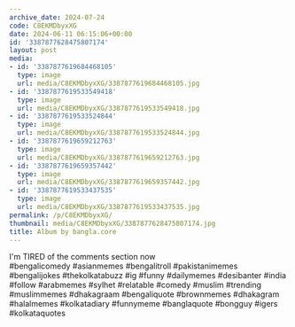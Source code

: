 ```yaml
---
archive_date: 2024-07-24
code: C8EKMDbyxXG
date: 2024-06-11 06:15:06+00:00
id: '3387877628475807174'
layout: post
media:
- id: '3387877619684468105'
  type: image
  url: media/C8EKMDbyxXG/3387877619684468105.jpg
- id: '3387877619533549418'
  type: image
  url: media/C8EKMDbyxXG/3387877619533549418.jpg
- id: '3387877619533524844'
  type: image
  url: media/C8EKMDbyxXG/3387877619533524844.jpg
- id: '3387877619659212763'
  type: image
  url: media/C8EKMDbyxXG/3387877619659212763.jpg
- id: '3387877619659357442'
  type: image
  url: media/C8EKMDbyxXG/3387877619659357442.jpg
- id: '3387877619533437535'
  type: image
  url: media/C8EKMDbyxXG/3387877619533437535.jpg
permalink: /p/C8EKMDbyxXG/
thumbnail: media/C8EKMDbyxXG/3387877628475807174.jpg
title: Album by bangla.core
---
```


I'm TIRED of the comments section now   
#bengalicomedy #asianmemes #bengalitroll #pakistanimemes #bengalijokes #thekolkatabuzz #ig #funny #dailymemes #desibanter #india #follow #arabmemes #sylhet #relatable #comedy #muslim #trending #muslimmemes #dhakagraam #bengaliquote #brownmemes #dhakagram #halalmemes #kolkatadiary #funnymeme #banglaquote #bongguy #igers #kolkataquotes